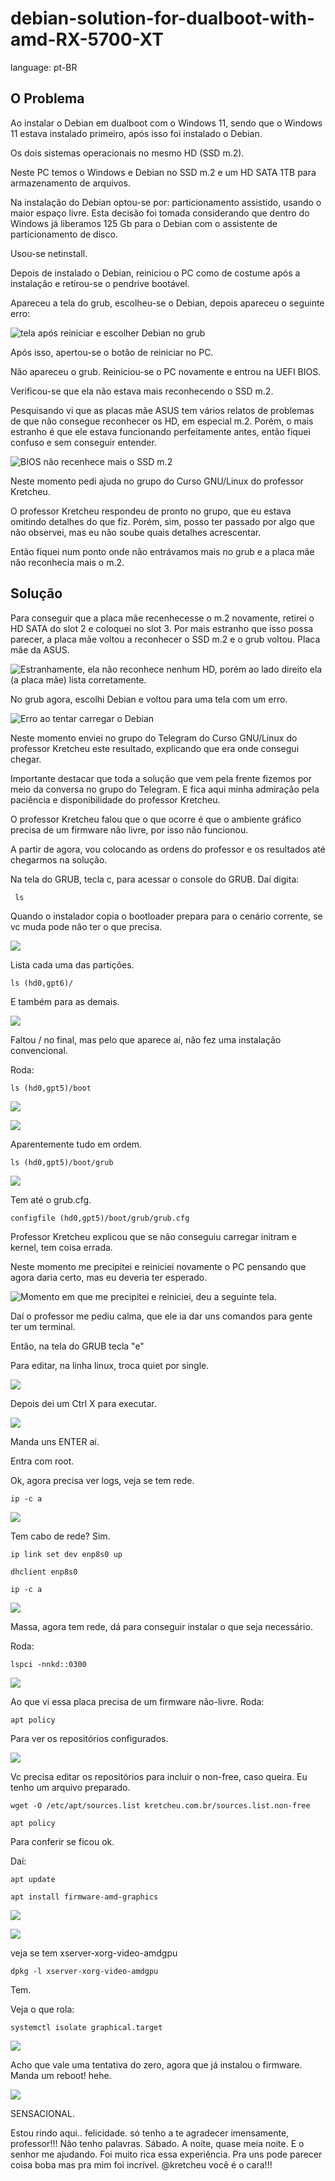 # debian-solution-for-dualboot-with-amd-RX-5700-XT

language: pt-BR

## O Problema

Ao instalar o Debian em dualboot com o Windows 11, sendo que o Windows 11 estava instalado primeiro, após isso foi instalado o Debian.

Os dois sistemas operacionais no mesmo HD (SSD m.2).

Neste PC temos o Windows e Debian no SSD m.2 e um HD SATA 1TB para armazenamento de arquivos.

Na instalação do Debian optou-se por: particionamento assistido, usando o maior espaço livre. Esta decisão foi tomada considerando que dentro do Windows já liberamos 125 Gb para o Debian com o assistente de particionamento de disco.

Usou-se netinstall.

Depois de instalado o Debian, reiniciou o PC como de costume após a instalação e retirou-se o pendrive bootável.

Apareceu a tela do grub, escolheu-se o Debian, depois apareceu o seguinte erro:

![tela após reiniciar e escolher Debian no grub](./imgs/01.jpg)

Após isso, apertou-se o botão de reiniciar no PC.

Não apareceu o grub. Reiniciou-se o PC novamente e entrou na UEFI BIOS.

Verificou-se que ela não estava mais reconhecendo o SSD m.2.

Pesquisando vi que as placas mãe ASUS tem vários relatos de problemas de que não consegue reconhecer os HD, em especial m.2. Porém, o mais estranho é que ele estava funcionando perfeitamente antes, então fiquei confuso e sem conseguir entender.

![BIOS não recenhece mais o SSD m.2](./imgs/02.jpg)

Neste momento pedi ajuda no grupo do Curso GNU/Linux do professor Kretcheu.

O professor Kretcheu respondeu de pronto no grupo, que eu estava omitindo detalhes do que fiz. Porém, sim, posso ter passado por algo que não observei, mas eu não soube quais detalhes acrescentar.

Então fiquei num ponto onde não entrávamos mais no grub e a placa mãe não reconhecia mais o m.2.

## Solução

Para conseguir que a placa mãe recenhecesse o m.2 novamente, retirei o HD SATA do slot 2 e coloquei no slot 3. Por mais estranho que isso possa parecer, a placa mãe voltou a reconhecer o SSD m.2 e o grub voltou. Placa mãe da ASUS.

![Estranhamente, ela não reconhece nenhum HD, porém ao lado direito ela (a placa mãe) lista corretamente.](./imgs/03.jpg)

No grub agora, escolhi Debian e voltou para uma tela com um erro.

![Erro ao tentar carregar o Debian](./imgs/04.jpg)

Neste momento enviei no grupo do Telegram do Curso GNU/Linux do professor Kretcheu este resultado, explicando que era onde consegui chegar.

Importante destacar que toda a solução que vem pela frente fizemos por meio da conversa no grupo do Telegram. E fica aqui minha admiração pela paciência e disponibilidade do professor Kretcheu.

O professor Kretcheu falou que o que ocorre é que o ambiente gráfico precisa de um firmware não livre, por isso não funcionou.

A partir de agora, vou colocando as ordens do professor e os resultados até chegarmos na solução.

Na tela do GRUB, tecla c, para acessar o console do GRUB. Daí digita:

```
 ls
```

Quando o instalador copia o bootloader prepara para o cenário corrente, se vc muda pode não ter o que precisa.

![](./imgs/05.jpg)

Lista cada uma das partições.

```
ls (hd0,gpt6)/
```

E também para as demais.

![](./imgs/06.jpg)

Faltou / no final, mas pelo que aparece aí, não fez uma instalação convencional.

Roda:

```
ls (hd0,gpt5)/boot
```

![](./imgs/07.jpg)

![](./imgs/08.jpg)

Aparentemente tudo em ordem.

```
ls (hd0,gpt5)/boot/grub
```

![](./imgs/09.jpg)

Tem até o grub.cfg. 

```
configfile (hd0,gpt5)/boot/grub/grub.cfg
```

Professor Kretcheu explicou que se não conseguiu carregar initram e kernel, tem coisa errada.

Neste momento me precipitei e reiniciei novamente o PC pensando que agora daria certo, mas eu deveria ter esperado.

![Momento em que me precipitei e reiniciei, deu a seguinte tela.](./imgs/10.jpg)

Daí o professor me pediu calma, que ele ia dar uns comandos para gente ter um terminal.

Então, na tela do GRUB tecla "e"

Para editar, na linha linux, troca quiet por single.

![](./imgs/11.jpg)

Depois dei um Ctrl X para executar.

![](./imgs/12.jpg)

Manda uns ENTER aí.

Entra com root.

Ok, agora precisa ver logs, veja se tem rede.

```
ip -c a
```

![](./imgs/13.jpg)

Tem cabo de rede? Sim.

```
ip link set dev enp8s0 up

dhclient enp8s0

ip -c a
```

![](./imgs/14.jpg)

Massa, agora tem rede, dá para conseguir instalar o que seja necessário.

Roda:

```
lspci -nnkd::0300
```

![](./imgs/15.jpg)

Ao que vi essa placa precisa de um firmware não-livre. Roda:

```
apt policy
```

Para ver os repositórios configurados.

![](./imgs/16.jpg)

Vc precisa editar os repositórios para incluir o non-free, caso queira. Eu tenho um arquivo preparado.

```
wget -O /etc/apt/sources.list kretcheu.com.br/sources.list.non-free
```

```
apt policy
```

Para conferir se ficou ok.

Daí:

```
apt update
```

```
apt install firmware-amd-graphics
```

![](./imgs/17.jpg)

![](./imgs/18.jpg)

veja se tem xserver-xorg-video-amdgpu

```
dpkg -l xserver-xorg-video-amdgpu
```

Tem.

Veja o que rola:

```
systemctl isolate graphical.target
```

![](./imgs/19.jpg)

Acho que vale uma tentativa do zero, agora que já instalou o firmware. Manda um reboot! hehe.

![](./imgs/20.jpg)

SENSACIONAL.

Estou rindo aqui.. felicidade. só tenho a te agradecer imensamente, professor!!! Não tenho palavras.
Sábado. A noite, quase meia noite. E o senhor me ajudando. Foi muito rica essa experiência. 
Pra uns pode parecer coisa boba mas pra mim foi incrível.
@kretcheu você é o cara!!!